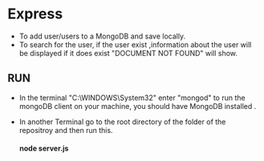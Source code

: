 # Express

* To add user/users to a MongoDB and save locally.
* To search for the user, if the user exist ,information about the user will be displayed if it does exist "DOCUMENT NOT FOUND" will show.


 
## RUN

 * In the terminal "C:\WINDOWS\System32\"  enter "mongod" to run the mongoDB client on your machine, you should have MongoDB installed .
 
 * In another Terminal go to the root directory of the folder of the repositroy and then run this.
 
   #### node server.js
